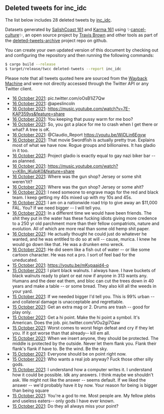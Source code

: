 ## Deleted tweets for inc_idc

The list below includes 28 deleted tweets by
[inc_idc](https://twitter.com/inc_idc).



Datasets generated by [SalishCoast 161](https://twitter.com/SalishCoastA) and [Karma 161](https://twitter.com/KarmaOneSixOne)
using ✨[cancel-culture](https://github.com/travisbrown/cancel-culture)✨, an open source project by [Travis Brown](https://twitter.com/travisbrown) 
and other tools as part of the [deleted-tweets-archive](https://github.com/salcoast/deleted-tweets-archive/) project repo on github.

You can create your own updated version of this document by checking out and configuring the
repository and then running the following commands:

```bash
$ cargo build --release
$ target/release/twcc deleted-tweets --report inc_idc
```

Please note that all tweets quoted here are sourced from the
[Wayback Machine](https://web.archive.org) and were not directly accessed through the Twitter API or
any Twitter client.

* [16 October 2021](https://web.archive.org/web/20211016174951/https://twitter.com/inc_idc/status/1449432391274094601): pic.twitter.com/oOsB1iZ7Qw
* [16 October 2021](https://web.archive.org/web/20211016174545/https://twitter.com/inc_idc/status/1449431349912379397): @apeslincoln
* [16 October 2021](https://web.archive.org/web/20211016173927/https://twitter.com/inc_idc/status/1449429731053654024): https://music.youtube.com/watch?v=7E-KAP359ys&feature=share
* [16 October 2021](https://web.archive.org/web/20211016173352/https://twitter.com/inc_idc/status/1449428378742837248): You keeping that pussy warm for me boo?
* [16 October 2021](https://web.archive.org/web/20211016173139/https://twitter.com/inc_idc/status/1449427777036374026): So, you got a place for me to crash when I get there or what? A tree is oK.
* [16 October 2021](https://web.archive.org/web/20211016170924/https://twitter.com/inc_idc/status/1449422205394173956): @Claudio_Report  https://youtu.be/WjDLin6Egyw
* [16 October 2021](https://web.archive.org/web/20211016165852/https://twitter.com/inc_idc/status/1449419515012403200): That movie Swordfish is actually pretty true. Explains most of what we have now. Rogue groups and billionaires. It has gladio in it too.
* [16 October 2021](https://web.archive.org/web/20211016165456/https://twitter.com/inc_idc/status/1449418566973878279): Project gladio is exactly equal to gay nazi biker bar -- as planned.
* [16 October 2021](https://web.archive.org/web/20211016164829/https://twitter.com/inc_idc/status/1449416875562225670): https://music.youtube.com/watch?v=K8n_lKuIpK0&feature=share
* [16 October 2021](https://web.archive.org/web/20211016164053/https://twitter.com/inc_idc/status/1449415034627633152): Where was the gun shop? Jersey or some shit weren'tit?
* [16 October 2021](https://web.archive.org/web/20211016164014/https://twitter.com/inc_idc/status/1449414861818114051): Where was the gun shop? Jersey or some ahit?
* [16 October 2021](https://web.archive.org/web/20211016163852/https://twitter.com/inc_idc/status/1449414517318950918): I need someone to engrave mags for the red and black team. I keep getting my 40s mixed up with my 10s and 45s.
* [16 October 2021](https://web.archive.org/web/20211016163703/https://twitter.com/inc_idc/status/1449414031278759943): I am on a nationwide road trip to give away an $11,000 FAL. You? If we need bigger -- I will tell you.
* [16 October 2021](https://web.archive.org/web/20211016145251/https://twitter.com/inc_idc/status/1449387773488685058): In a different time we would have been friends. The shit they put in the water has these fucking idiots giving more credence to a 250 yr old parchment more than their fellow compatriots, nature and evolution. All of which are more real than some old hemp shit paper.
* [16 October 2021](https://web.archive.org/web/20211016145036/https://twitter.com/inc_idc/status/1449387252455456771): He actually thought he could just do whatever he wanted, and he was entitled to do so at will -- cause, murica. I knew he would go down like that. He was a drunken emo wreck.
* [16 October 2021](https://web.archive.org/web/20211016144919/https://twitter.com/inc_idc/status/1449386963602116613): He did seem like a fish out of water -- or like some cartoon character. He was not a pro. I sort of feel bad for the uneducated.
* [15 October 2021](https://web.archive.org/web/20211015174106/https://twitter.com/inc_idc/status/1449033062944215045): https://youtu.be/mKypaajd4-o
* [15 October 2021](https://web.archive.org/web/20211015133046/https://twitter.com/inc_idc/status/1449004736032776210): I plant black walnuts. I always have. I have buckets of black walnuts ready to plant or eat now if anyone in 313 wants any. Humans and the deer eat them, and bloc can cut the trees down in 40 years and make a table -- or some bread. They also kill all the weeds in your yard.
* [15 October 2021](https://web.archive.org/web/20211015132341/https://twitter.com/inc_idc/status/1449003007841079306): If we needed bigger I'd tell you. This is 99% urban -- and collateral damage is unacceptable and regrettable.
* [15 October 2021](https://web.archive.org/web/20211015132210/https://twitter.com/inc_idc/status/1449002606358052910): Get an extra mag or 2. Drums are trash -- good for play only.
* [15 October 2021](https://web.archive.org/web/20211015132132/https://twitter.com/inc_idc/status/1449002392062672942): Get a hi point. Make the hi point a symbol. It's American. Does the job. pic.twitter.com/VOu2gi7Gaw
* [15 October 2021](https://web.archive.org/web/20211015131840/https://twitter.com/inc_idc/status/1449001664153796641): Worst comes to worst feign defeat and cry if they let you. If it got worse than that already-- kill em all.
* [15 October 2021](https://web.archive.org/web/20211015131735/https://twitter.com/inc_idc/status/1449001407630163990): When we insert anyone, they should be protected. The middle is protected by the outside. Never let them flank you. Flank their flank's flank if have to. Be the wind. Be the sky.
* [15 October 2021](https://web.archive.org/web/20211015131518/https://twitter.com/inc_idc/status/1449000883325448192): Everyone should be on point right now.
* [15 October 2021](https://web.archive.org/web/20211015130514/https://twitter.com/inc_idc/status/1448998243086516245): Who wants a real job anyway? Fuck those other silly gods.
* [15 October 2021](https://web.archive.org/web/20211015130430/https://twitter.com/inc_idc/status/1448998079236030474): I understand how a computer writes it. I understand how it could be possible. Idk any answers. I think maybe we shouldn't ask. We might not like the answer -- seems default. If we liked the answer -- we'd probably have it by now. Your reason for being is bigger than being square
* [15 October 2021](https://web.archive.org/web/20211015130156/https://twitter.com/inc_idc/status/1448997423326576696): You're a god to me. Most people are. My fellow plebs and useless eaters-- only gods I have ever known.
* [15 October 2021](https://web.archive.org/web/20211015125913/https://twitter.com/inc_idc/status/1448996813349048321): Do they all always miss your point?
